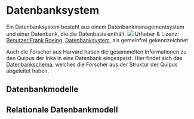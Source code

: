 # Datenbanksystem

Ein Datenbanksystem besteht aus einem Datenbankmanagementsystem und einer Datenbank, die die Datenbasis enthält.
![](https://upload.wikimedia.org/wikipedia/de/thumb/f/f3/Datenbanksystem.svg/800px-Datenbanksystem.svg.png)
Urheber & Lizenz: <a href="/wiki/Benutzer:Frank_Roeing">Benutzer:Frank Roeing</a>, <a href="https://de.wikipedia.org/wiki/File:Datenbanksystem.svg">Datenbanksystem</a>, als gemeinfrei gekennzeichnet

Auch die Forscher aus Harvard haben die gesammelten Informationen zu den Quipus der Inka in eine Datenbank eingespeist. Hier findet sich das [Datenbankschema](http://khipukamayuq.fas.harvard.edu/ProjectDescrERD.html), welches die Forscher aus der Struktur der Quipus abgeleitet haben.

## Datenbankmodelle

## Relationale Datenbankmodell